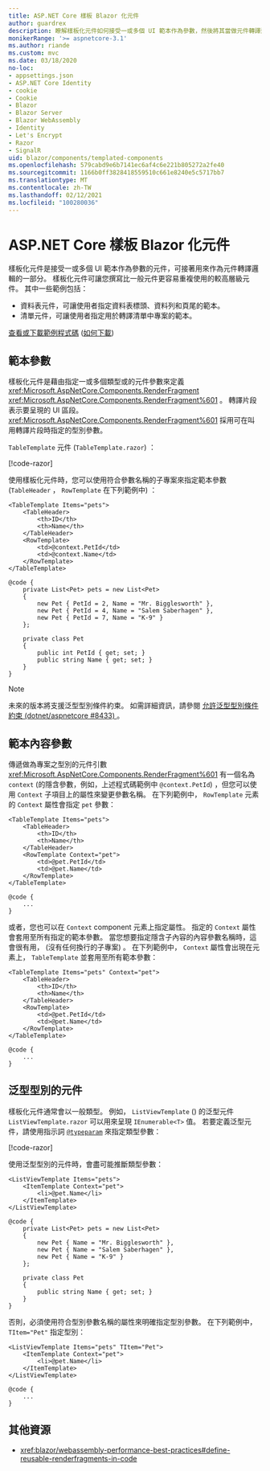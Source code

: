 ```yaml
---
title: ASP.NET Core 樣板 Blazor 化元件
author: guardrex
description: 瞭解樣板化元件如何接受一或多個 UI 範本作為參數，然後將其當做元件轉譯邏輯的一部分來使用。
monikerRange: '>= aspnetcore-3.1'
ms.author: riande
ms.custom: mvc
ms.date: 03/18/2020
no-loc:
- appsettings.json
- ASP.NET Core Identity
- cookie
- Cookie
- Blazor
- Blazor Server
- Blazor WebAssembly
- Identity
- Let's Encrypt
- Razor
- SignalR
uid: blazor/components/templated-components
ms.openlocfilehash: 579cabd9e6b7141ec6af4c6e221b805272a2fe40
ms.sourcegitcommit: 1166b0ff3828418559510c661e8240e5c5717bb7
ms.translationtype: MT
ms.contentlocale: zh-TW
ms.lasthandoff: 02/12/2021
ms.locfileid: "100280036"
---
```

# <a name="aspnet-core-blazor-templated-components"></a>ASP.NET Core 樣板 Blazor 化元件

樣板化元件是接受一或多個 UI 範本作為參數的元件，可接著用來作為元件轉譯邏輯的一部分。 樣板化元件可讓您撰寫比一般元件更容易重複使用的較高層級元件。 其中一些範例包括：

* 資料表元件，可讓使用者指定資料表標頭、資料列和頁尾的範本。
* 清單元件，可讓使用者指定用於轉譯清單中專案的範本。

[查看或下載範例程式碼](https://github.com/dotnet/AspNetCore.Docs/tree/master/aspnetcore/blazor/common/samples/) ([如何下載](xref:index#how-to-download-a-sample)) 

## <a name="template-parameters"></a>範本參數

樣板化元件是藉由指定一或多個類型或的元件參數來定義 <xref:Microsoft.AspNetCore.Components.RenderFragment> <xref:Microsoft.AspNetCore.Components.RenderFragment%601> 。 轉譯片段表示要呈現的 UI 區段。 <xref:Microsoft.AspNetCore.Components.RenderFragment%601> 採用可在叫用轉譯片段時指定的型別參數。

`TableTemplate` 元件 (`TableTemplate.razor`) ：

[!code-razor[](../common/samples/5.x/BlazorWebAssemblySample/Components/TableTemplate.razor)]

使用樣板化元件時，您可以使用符合參數名稱的子專案來指定範本參數 (`TableHeader` ， `RowTemplate` 在下列範例中) ：

```razor
<TableTemplate Items="pets">
    <TableHeader>
        <th>ID</th>
        <th>Name</th>
    </TableHeader>
    <RowTemplate>
        <td>@context.PetId</td>
        <td>@context.Name</td>
    </RowTemplate>
</TableTemplate>

@code {
    private List<Pet> pets = new List<Pet>
    {
        new Pet { PetId = 2, Name = "Mr. Bigglesworth" },
        new Pet { PetId = 4, Name = "Salem Saberhagen" },
        new Pet { PetId = 7, Name = "K-9" }
    };

    private class Pet
    {
        public int PetId { get; set; }
        public string Name { get; set; }
    }
}
```

> [!NOTE]
> 未來的版本將支援泛型型別條件約束。 如需詳細資訊，請參閱 [允許泛型型別條件約束 (dotnet/aspnetcore #8433) ](https://github.com/dotnet/aspnetcore/issues/8433)。

## <a name="template-context-parameters"></a>範本內容參數

傳遞做為專案之型別的元件引數 <xref:Microsoft.AspNetCore.Components.RenderFragment%601> 有一個名為 `context` (的隱含參數，例如，上述程式碼範例中 `@context.PetId`) ，但您可以使用 `Context` 子項目上的屬性來變更參數名稱。 在下列範例中， `RowTemplate` 元素的 `Context` 屬性會指定 `pet` 參數：

```razor
<TableTemplate Items="pets">
    <TableHeader>
        <th>ID</th>
        <th>Name</th>
    </TableHeader>
    <RowTemplate Context="pet">
        <td>@pet.PetId</td>
        <td>@pet.Name</td>
    </RowTemplate>
</TableTemplate>

@code {
    ...
}
```

或者，您也可以在 `Context` component 元素上指定屬性。 指定的 `Context` 屬性會套用至所有指定的範本參數。 當您想要指定隱含子內容的內容參數名稱時，這會很有用， (沒有任何換行的子專案) 。 在下列範例中， `Context` 屬性會出現在元素上， `TableTemplate` 並套用至所有範本參數：

```razor
<TableTemplate Items="pets" Context="pet">
    <TableHeader>
        <th>ID</th>
        <th>Name</th>
    </TableHeader>
    <RowTemplate>
        <td>@pet.PetId</td>
        <td>@pet.Name</td>
    </RowTemplate>
</TableTemplate>

@code {
    ...
}
```

## <a name="generic-typed-components"></a>泛型型別的元件

樣板化元件通常會以一般類型。 例如， `ListViewTemplate` () 的泛型元件 `ListViewTemplate.razor` 可以用來呈現 `IEnumerable<T>` 值。 若要定義泛型元件，請使用指示詞 [`@typeparam`](xref:mvc/views/razor#typeparam) 來指定類型參數：

[!code-razor[](../common/samples/5.x/BlazorWebAssemblySample/Components/ListViewTemplate.razor)]

使用泛型型別的元件時，會盡可能推斷類型參數：

```razor
<ListViewTemplate Items="pets">
    <ItemTemplate Context="pet">
        <li>@pet.Name</li>
    </ItemTemplate>
</ListViewTemplate>

@code {
    private List<Pet> pets = new List<Pet>
    {
        new Pet { Name = "Mr. Bigglesworth" },
        new Pet { Name = "Salem Saberhagen" },
        new Pet { Name = "K-9" }
    };

    private class Pet
    {
        public string Name { get; set; }
    }
}
```

否則，必須使用符合型別參數名稱的屬性來明確指定型別參數。 在下列範例中， `TItem="Pet"` 指定型別：

```razor
<ListViewTemplate Items="pets" TItem="Pet">
    <ItemTemplate Context="pet">
        <li>@pet.Name</li>
    </ItemTemplate>
</ListViewTemplate>

@code {
    ...
}
```

## <a name="additional-resources"></a>其他資源

* <xref:blazor/webassembly-performance-best-practices#define-reusable-renderfragments-in-code>
